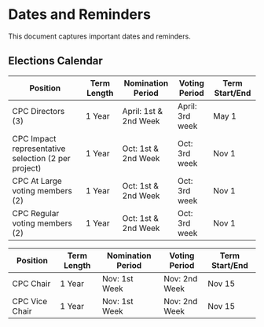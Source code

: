 # Dates and Reminders

This document captures important dates and reminders.

## Elections Calendar

Position  | Term Length | Nomination Period | Voting Period | Term Start/End
-- | -- | -- | -- | --
CPC Directors (3) | 1 Year | April: 1st & 2nd Week | April: 3rd week | May 1
CPC Impact representative selection (2 per project) | 1 Year | Oct: 1st & 2nd Week | Oct: 3rd week | Nov 1
CPC At Large voting members (2)  | 1 Year | Oct: 1st & 2nd Week | Oct: 3rd week | Nov 1
CPC Regular voting members (2) | 1 Year | Oct: 1st & 2nd Week | Oct: 3rd week | Nov 1

Position  | Term Length | Nomination Period | Voting Period | Term Start/End
-- | -- | -- | -- | --
CPC Chair  | 1 Year | Nov: 1st Week | Nov: 2nd Week | Nov 15
CPC Vice Chair  | 1 Year | Nov: 1st Week | Nov: 2nd Week | Nov 15

